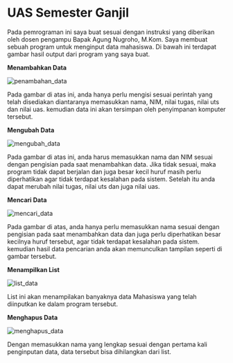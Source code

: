 # UAS Semester Ganjil
Pada pemrograman ini saya buat sesuai dengan instruksi yang diberikan oleh dosen pengampu Bapak Agung Nugroho, M.Kom. Saya membuat sebuah program untuk menginput data mahasiswa. Di bawah ini terdapat gambar hasil output dari program yang saya buat.

**Menambahkan Data**

![penambahan_data](https://user-images.githubusercontent.com/73032342/104211573-cc8b2300-5466-11eb-9f45-4d1854766d06.PNG)

Pada gambar di atas ini, anda hanya perlu mengisi sesuai perintah yang telah disediakan diantaranya memasukkan nama, NIM, nilai tugas, nilai uts dan nilai uas. kemudian data ini akan tersimpan oleh penyimpanan komputer tersebut.

**Mengubah Data**

![mengubah_data](https://user-images.githubusercontent.com/73032342/104215376-3c031180-546b-11eb-979c-70722ad1e649.PNG)

Pada gambar di atas ini, anda harus memasukkan nama dan NIM sesuai dengan pengisian pada saat menambahkan data. Jika tidak sesuai, maka program tidak dapat berjalan dan juga besar kecil huruf masih perlu diperhatikan agar tidak terdapat kesalahan pada sistem. Setelah itu anda dapat merubah nilai tugas, nilai uts dan juga nilai uas.

**Mencari Data**

![mencari_data](https://user-images.githubusercontent.com/73032342/104215888-fd218b80-546b-11eb-9b00-3ca1c596b100.PNG)

Pada gambar di atas, anda hanya perlu memasukkan nama sesuai dengan pengisian pada saat menambahkan data dan juga perlu diperhatikan besar kecilnya huruf tersebut, agar tidak terdapat kesalahan pada sistem. kemudian hasil data pencarian anda akan memunculkan tampilan seperti di gambar tersebut.

**Menampilkan List**

![list_data](https://user-images.githubusercontent.com/73032342/104216555-cbf58b00-546c-11eb-9381-24fff7eb905b.PNG)

List ini akan menampilakan banyaknya data Mahasiswa yang telah diinputkan ke dalam program tersebut.

**Menghapus Data**

![menghapus_data](https://user-images.githubusercontent.com/73032342/104216484-b4b69d80-546c-11eb-9c2b-c3d3667a0406.PNG)

Dengan memasukkan nama yang lengkap sesuai dengan pertama kali penginputan data, data tersebut bisa dihilangkan dari list.

